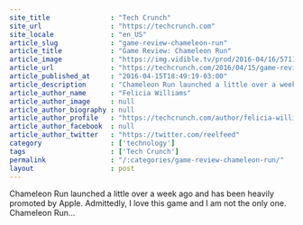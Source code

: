 ```yaml
---
site_title               : "Tech Crunch"
site_url                 : "https://techcrunch.com"
site_locale              : "en_US"
article_slug             : "game-review-chameleon-run"
article_title            : "Game Review: Chameleon Run"
article_image            : "https://img.vidible.tv/prod/2016-04/16/5711999ae4b0585720b74899_cv1.jpg?w=764&h=400"
article_url              : "https://techcrunch.com/2016/04/15/game-review-chameleon-run/"
article_published_at     : "2016-04-15T18:49:19-03:00"
article_description      : "Chameleon Run launched a little over a week ago and has been heavily promoted by Apple. Admittedly, I love this game and I am not the only one. Chameleon Run..."
article_author_name      : "Felicia Williams"
article_author_image     : null
article_author_biography : null
article_author_profile   : "https://techcrunch.com/author/felicia-williams/"
article_author_facebook  : null
article_author_twitter   : "https://twitter.com/reelfeed"
category                 : ['technology']
tags                     : ['Tech Crunch']
permalink                : "/:categories/game-review-chameleon-run/"
layout                   : post
---
```


Chameleon Run launched a little over a week ago and has been heavily promoted by Apple. Admittedly, I love this game and I am not the only one. Chameleon Run...
